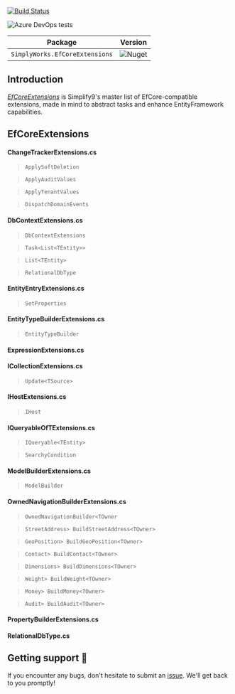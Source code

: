 [![Build Status](https://dev.azure.com/simplify9/Github%20Pipelines/_apis/build/status/simplify9.EfCoreExtensions?branchName=master)](https://dev.azure.com/simplify9/Github%20Pipelines/_build/latest?definitionId=168&branchName=master) 

![Azure DevOps tests](https://img.shields.io/azure-devops/tests/Simplify9/Github%20Pipelines/168?style=for-the-badge)


| **Package**       | **Version** |
| :----------------:|:----------------------:|
|```SimplyWorks.EfCoreExtensions```| ![Nuget](https://img.shields.io/nuget/v/SimplyWorks.EfCoreExtensions?style=for-the-badge)

## Introduction  
[*EfCoreExtensions*](https://www.nuget.org/packages/SimplyWorks.EfCoreExtensions/) is Simplify9's master list of EfCore-compatible extensions, made in mind to abstract tasks and enhance EntityFramework capabilities. 

## EfCoreExtensions 

#### ChangeTrackerExtensions.cs
>`ApplySoftDeletion`

> `ApplyAuditValues`

>`ApplyTenantValues`

>`DispatchDomainEvents`

#### DbContextExtensions.cs
>`DbContextExtensions`

>`Task<List<TEntity>>`

>`List<TEntity>`

>`RelationalDbType`

#### EntityEntryExtensions.cs
>`SetProperties`

#### EntityTypeBuilderExtensions.cs
>`EntityTypeBuilder`

#### ExpressionExtensions.cs

#### ICollectionExtensions.cs
>`Update<TSource>`

#### IHostExtensions.cs
>`IHost`

#### IQueryableOfTExtensions.cs
>`IQueryable<TEntity>`

>`SearchyCondition`

#### ModelBuilderExtensions.cs
>`ModelBuilder`

#### OwnedNavigationBuilderExtensions.cs
>`OwnedNavigationBuilder<TOwner`

>`StreetAddress> BuildStreetAddress<TOwner>`

>`GeoPosition> BuildGeoPosition<TOwner>`

>`Contact> BuildContact<TOwner>`

>`Dimensions> BuildDimensions<TOwner>`

>`Weight> BuildWeight<TOwner>`

>`Money> BuildMoney<TOwner>`

>`Audit> BuildAudit<TOwner>`

#### PropertyBuilderExtensions.cs

#### RelationalDbType.cs



## Getting support 👷
If you encounter any bugs, don't hesitate to submit an [issue](https://github.com/simplify9/EfCoreExtensions/issues). We'll get back to you promptly!
